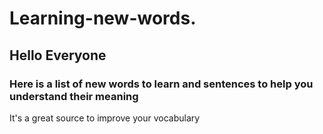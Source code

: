 # Learning-new-words.



## Hello Everyone 


### Here is a list of new words to learn and sentences to help you understand their meaning
It's a great source to improve your vocabulary
